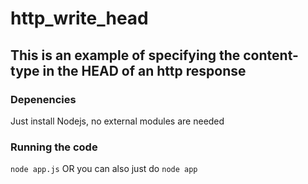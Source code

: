# http_write_head
## This is an example of specifying the content-type in the HEAD of an http response

### Depenencies
Just install Nodejs, no external modules are needed

### Running the code
`node app.js` OR you can also just do `node app`
